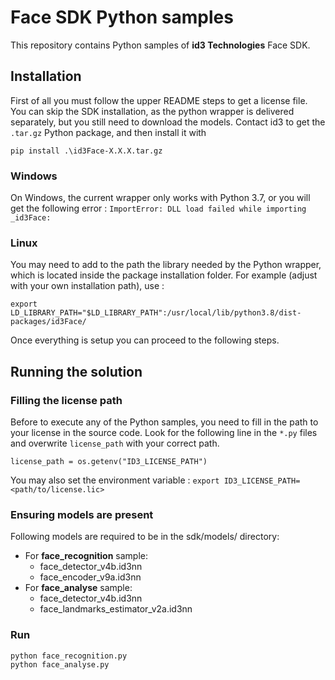 # Face SDK Python samples

This repository contains Python samples of **id3 Technologies** Face SDK.

## Installation

First of all you must follow the upper README steps to get a license file. You can skip the SDK installation, as the python wrapper is delivered separately, but you still need to download the models.
Contact id3 to get the `.tar.gz` Python package, and then install it with 
```
pip install .\id3Face-X.X.X.tar.gz
```

### Windows
On Windows, the current wrapper only works with Python 3.7, or you will get the following error : `ImportError: DLL load failed while importing _id3Face:`

### Linux
You may need to add to the path the library needed by the Python wrapper, which is located inside the package installation folder. For example (adjust with your own installation path), use : 
```
export LD_LIBRARY_PATH="$LD_LIBRARY_PATH":/usr/local/lib/python3.8/dist-packages/id3Face/
```

Once everything is setup you can proceed to the following steps.

## Running the solution

### Filling the license path

Before to execute any of the Python samples, you need to fill in the path to your license in the source code. Look for the following line in the `*.py` files and overwrite `license_path` with your correct path.

```
license_path = os.getenv("ID3_LICENSE_PATH")
```

You may also set the environment variable : `export ID3_LICENSE_PATH=<path/to/license.lic>`

### Ensuring models are present

Following models are required to be in the sdk/models/ directory:
- For **face_recognition** sample:
    - face_detector_v4b.id3nn
    - face_encoder_v9a.id3nn
- For **face_analyse** sample:
    - face_detector_v4b.id3nn
    - face_landmarks_estimator_v2a.id3nn

### Run
 ```
 python face_recognition.py
 python face_analyse.py
 ```
